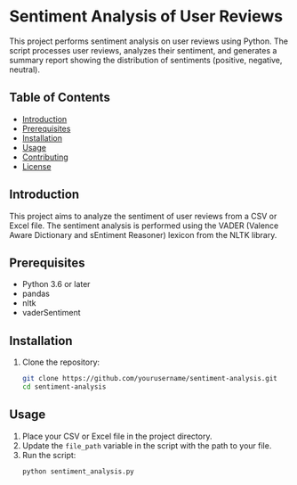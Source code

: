 # Sentiment Analysis of User Reviews

This project performs sentiment analysis on user reviews using Python. The script processes user reviews, analyzes their sentiment, and generates a summary report showing the distribution of sentiments (positive, negative, neutral).

## Table of Contents
- [Introduction](#introduction)
- [Prerequisites](#prerequisites)
- [Installation](#installation)
- [Usage](#usage)
- [Contributing](#contributing)
- [License](#license)

## Introduction
This project aims to analyze the sentiment of user reviews from a CSV or Excel file. The sentiment analysis is performed using the VADER (Valence Aware Dictionary and sEntiment Reasoner) lexicon from the NLTK library.

## Prerequisites
- Python 3.6 or later
- pandas
- nltk
- vaderSentiment

## Installation
1. Clone the repository:
   ```sh
   git clone https://github.com/yourusername/sentiment-analysis.git
   cd sentiment-analysis

## Usage
1. Place your CSV or Excel file in the project directory.
2. Update the `file_path` variable in the script with the path to your file.
3. Run the script:
   ```sh
   python sentiment_analysis.py
